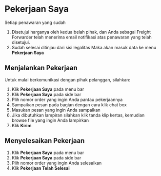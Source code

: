 # Pekerjaan Saya
Setiap penawaran yang sudah
1. Disetujui harganya oleh kedua belah pihak, dan Anda sebagai Freight Forwarder telah menerima email notifikasi atas penawaran yang telah disetujui.
2. Sudah selesai ditinjau dari sisi legalitas
Maka akan masuk data ke menu **Pekerjaan Saya**

## Menjalankan Pekerjaan
Untuk mulai berkomunikasi dengan pihak pelanggan, silahkan:
1. Klik **Pekerjaan Saya** pada menu bar
2. Klik **Pekerjaan Saya** pada side bar
3. Plih nomor order yang ingin Anda pantau pekerjaannya
4. Sampaikan pesan pada bagian dengan cara klik chat box
5. Masukan pesan yang ingin Anda sampaikan
6. Jika dibutuhkan lampiran silahkan klik tanda klip kertas, kemudian browse file yang ingin Anda lampirkan
7. Klik **Kirim**

## Menyelesaikan Pekerjaan
1. Klik **Pekerjaan Saya** pada menu bar
2. Klik **Pekerjaan Saya** pada side bar
3. Plih nomor order yang ingin Anda selesaikan
4. Klik **Pekerjaan Telah Selesai**